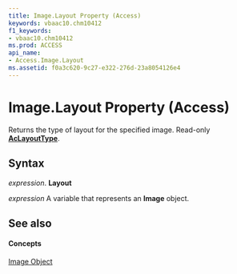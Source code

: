 ```yaml
---
title: Image.Layout Property (Access)
keywords: vbaac10.chm10412
f1_keywords:
- vbaac10.chm10412
ms.prod: ACCESS
api_name:
- Access.Image.Layout
ms.assetid: f0a3c620-9c27-e322-276d-23a8054126e4
---
```



# Image.Layout Property (Access)

Returns the type of layout for the specified image. Read-only  **[AcLayoutType](aclayouttype-enumeration-access.md)**.


## Syntax

 _expression_. **Layout**

 _expression_ A variable that represents an **Image** object.


## See also


#### Concepts


[Image Object](image-object-access.md)

